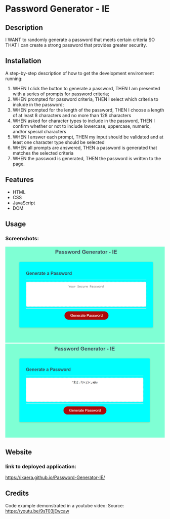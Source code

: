 # Password Generator - IE

## Description

I WANT to randomly generate a password that meets certain criteria
SO THAT I can create a strong password that provides greater security.


## Installation

A step-by-step description of how to get the development environment running:

1. WHEN I click the button to generate a password, THEN I am presented with a series of prompts for password criteria;
2. WHEN prompted for password criteria, THEN I select which criteria to include in the password;
3. WHEN prompted for the length of the password, THEN I choose a length of at least 8 characters and no more than 128 characters
4. WHEN asked for character types to include in the password, THEN I confirm whether or not to include lowercase, uppercase, numeric, and/or special characters
5. WHEN I answer each prompt, THEN my input should be validated and at least one character type should be selected
6. WHEN all prompts are answered, THEN a password is generated that matches the selected criteria
7. WHEN the password is generated, THEN the password is written to the page.

## Features

  * HTML
  * CSS
  * JavaScript
  * DOM

## Usage

### Screenshots:
    
![alt text](./Assets/images/ScreenshotNew.png)
![](./Assets/images/ScreenshotNew2.png)

## Website 

### link to deployed application:

https://ikaera.github.io/Password-Generator-IE/


## Credits

Code example demonstrated in a youtube video: 
Source: https://youtu.be/9sT03jEwcaw

